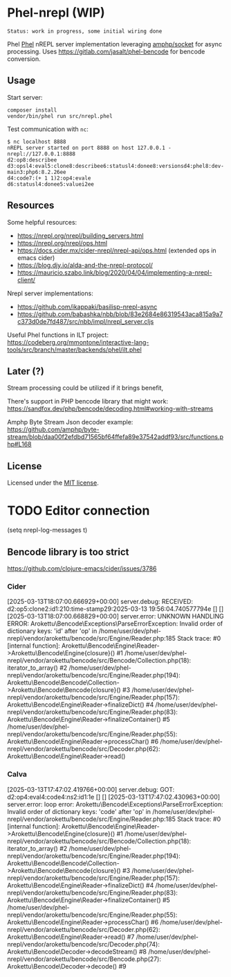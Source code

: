 # Phel-nrepl (WIP)

`Status: work in progress, some initial wiring done`

Phel [Phel](https://phel-lang.org/) nREPL server implementation leveraging [amphp/socket](https://amphp.org/socket) for async processing.
Uses https://gitlab.com/jasalt/phel-bencode for bencode conversion.

## Usage

Start server:
```
composer install
vendor/bin/phel run src/nrepl.phel
```

Test communication with `nc`:
```
$ nc localhost 8888
nREPL server started on port 8888 on host 127.0.0.1 - nrepl://127.0.0.1:8888
d2:op8:describee
d3:opsl4:eval5:clone8:describee6:statusl4:donee8:versionsd4:phel8:dev-main3:php6:8.2.26ee
d4:code7:(+ 1 1)2:op4:evale
d6:statusl4:donee5:valuei2ee
```

## Resources
Some helpful resources:

- https://nrepl.org/nrepl/building_servers.html
- https://nrepl.org/nrepl/ops.html
- https://docs.cider.mx/cider-nrepl/nrepl-api/ops.html (extended ops in emacs cider)
- https://blog.djy.io/alda-and-the-nrepl-protocol/
- https://mauricio.szabo.link/blog/2020/04/04/implementing-a-nrepl-client/

Nrepl server implementations:
- https://github.com/ikappaki/basilisp-nrepl-async
- https://github.com/babashka/nbb/blob/83e2684e86319543aca815a9a7c373d0de7fd487/src/nbb/impl/nrepl_server.cljs

Useful Phel functions in ILT project: https://codeberg.org/mmontone/interactive-lang-tools/src/branch/master/backends/phel/ilt.phel

## Later (?)
  Stream processing could be utilized if it brings benefit,

  There's support in PHP bencode library that might work:
  https://sandfox.dev/php/bencode/decoding.html#working-with-streams

  Amphp Byte Stream Json decoder example:
  https://github.com/amphp/byte-stream/blob/daa00f2efdbd71565bf64ffefa89e37542addf93/src/functions.php#L168

## License

Licensed under the [MIT license](https://opensource.org/licenses/MIT).

# TODO Editor connection
(setq nrepl-log-messages t)

## Bencode library is too strict
https://github.com/clojure-emacs/cider/issues/3786

### Cider
[2025-03-13T18:07:00.666929+00:00] server.debug: RECEIVED: d2:op5:clone2:id1:210:time-stamp29:2025-03-13 19:56:04.740577794e [] []
[2025-03-13T18:07:00.668829+00:00] server.error: UNKNOWN HANDLING ERROR: Arokettu\Bencode\Exceptions\ParseErrorException: Invalid order of dictionary keys: 'id' after 'op' in /home/user/dev/phel-nrepl/vendor/arokettu/bencode/src/Engine/Reader.php:185 Stack trace: #0 [internal function]: Arokettu\Bencode\Engine\Reader->Arokettu\Bencode\Engine\{closure}() #1 /home/user/dev/phel-nrepl/vendor/arokettu/bencode/src/Bencode/Collection.php(18): iterator_to_array() #2 /home/user/dev/phel-nrepl/vendor/arokettu/bencode/src/Engine/Reader.php(194): Arokettu\Bencode\Bencode\Collection->Arokettu\Bencode\Bencode\{closure}() #3 /home/user/dev/phel-nrepl/vendor/arokettu/bencode/src/Engine/Reader.php(157): Arokettu\Bencode\Engine\Reader->finalizeDict() #4 /home/user/dev/phel-nrepl/vendor/arokettu/bencode/src/Engine/Reader.php(83): Arokettu\Bencode\Engine\Reader->finalizeContainer() #5 /home/user/dev/phel-nrepl/vendor/arokettu/bencode/src/Engine/Reader.php(55): Arokettu\Bencode\Engine\Reader->processChar() #6 /home/user/dev/phel-nrepl/vendor/arokettu/bencode/src/Decoder.php(62): Arokettu\Bencode\Engine\Reader->read()
### Calva
[2025-03-13T17:47:02.419766+00:00] server.debug: GOT: d2:op4:eval4:code4:*ns*2:id1:1e [] []
[2025-03-13T17:47:02.430963+00:00] server.error: loop error: Arokettu\Bencode\Exceptions\ParseErrorException: Invalid order of dictionary keys: 'code' after 'op' in /home/user/dev/phel-nrepl/vendor/arokettu/bencode/src/Engine/Reader.php:185 Stack trace: #0 [internal function]: Arokettu\Bencode\Engine\Reader->Arokettu\Bencode\Engine\{closure}() #1 /home/user/dev/phel-nrepl/vendor/arokettu/bencode/src/Bencode/Collection.php(18): iterator_to_array() #2 /home/user/dev/phel-nrepl/vendor/arokettu/bencode/src/Engine/Reader.php(194): Arokettu\Bencode\Bencode\Collection->Arokettu\Bencode\Bencode\{closure}() #3 /home/user/dev/phel-nrepl/vendor/arokettu/bencode/src/Engine/Reader.php(157): Arokettu\Bencode\Engine\Reader->finalizeDict() #4 /home/user/dev/phel-nrepl/vendor/arokettu/bencode/src/Engine/Reader.php(83): Arokettu\Bencode\Engine\Reader->finalizeContainer() #5 /home/user/dev/phel-nrepl/vendor/arokettu/bencode/src/Engine/Reader.php(55): Arokettu\Bencode\Engine\Reader->processChar() #6 /home/user/dev/phel-nrepl/vendor/arokettu/bencode/src/Decoder.php(62): Arokettu\Bencode\Engine\Reader->read() #7 /home/user/dev/phel-nrepl/vendor/arokettu/bencode/src/Decoder.php(74): Arokettu\Bencode\Decoder->decodeStream() #8 /home/user/dev/phel-nrepl/vendor/arokettu/bencode/src/Bencode.php(27): Arokettu\Bencode\Decoder->decode() #9
